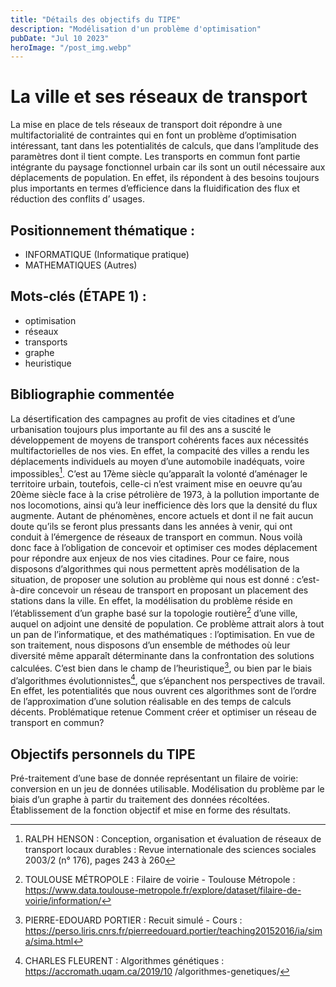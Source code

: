 ```yaml
---
title: "Détails des objectifs du TIPE"
description: "Modélisation d'un problème d'optimisation"
pubDate: "Jul 10 2023"
heroImage: "/post_img.webp"
---
```



# La ville et ses réseaux de transport

La mise en place de tels réseaux de transport doit répondre à une multifactorialité de
contraintes qui en font un problème d’optimisation intéressant, tant dans les potentialités de
calculs, que dans l’amplitude des paramètres dont il tient compte.
Les transports en commun font partie intégrante du paysage fonctionnel urbain car ils sont un
outil nécessaire aux déplacements de population. En effet, ils répondent à des besoins toujours
plus importants en termes d’efficience dans la fluidification des flux et réduction des conflits d’
usages.

## Positionnement thématique :
- INFORMATIQUE (Informatique pratique)
- MATHEMATIQUES (Autres)

## Mots-clés (ÉTAPE 1) :

- optimisation
- réseaux
- transports
- graphe
- heuristique

## Bibliographie commentée
La désertification des campagnes au profit de vies citadines et d’une urbanisation toujours plus
importante au fil des ans a suscité le développement de moyens de transport cohérents faces
aux nécessités multifactorielles de nos vies. En effet, la compacité des villes a rendu les
déplacements
individuels au moyen d’une automobile inadéquats, voire impossibles[^1]. C’est au 17ème siècle
qu’apparaît la volonté d’aménager le territoire urbain, toutefois, celle-ci n’est vraiment mise en
oeuvre qu’au 20ème siècle face à la crise pétrolière de 1973, à la pollution importante de nos
locomotions, ainsi qu’à leur inefficience dès lors que la densité du flux augmente. Autant de
phénomènes, encore actuels et dont il ne fait aucun doute qu’ils se feront plus pressants dans les
années à venir, qui ont conduit à l’émergence de réseaux de transport en commun. Nous voilà
donc face à l’obligation de concevoir et optimiser ces modes déplacement pour répondre aux
enjeux de nos vies citadines.
Pour ce faire, nous disposons d’algorithmes qui nous permettent après modélisation de la
situation, de proposer une solution au problème qui nous est donné : c’est-à-dire concevoir un
réseau de transport en proposant un placement des stations dans la ville. En effet, la
modélisation du problème réside en l’établissement d’un graphe basé sur la topologie routière[^2]
d’une ville, auquel on adjoint une densité de population. Ce problème attrait alors à tout un
pan de l’informatique, et des mathématiques : l’optimisation. En vue de son traitement, nous
disposons d’un ensemble de méthodes où leur diversité même apparaît déterminante dans la
confrontation des solutions calculées. C’est bien dans le champ de l’heuristique[^3], ou bien par le
biais d’algorithmes évolutionnistes[^4], que s’épanchent nos perspectives de travail. En effet, les
potentialités que nous ouvrent ces algorithmes sont de l’ordre de l’approximation d’une solution
réalisable en des temps de calculs décents.
Problématique retenue
Comment créer et optimiser un réseau de transport en commun?

## Objectifs personnels du TIPE 
Pré-traitement d’une base de donnée représentant un filaire de voirie: conversion en un jeu de
données utilisable. Modélisation du problème par le biais d’un graphe à partir du traitement des
données récoltées. Établissement de la fonction objectif et mise en forme des résultats.



[^1]: RALPH HENSON : Conception, organisation et évaluation de réseaux de transport locaux
durables : Revue internationale des sciences sociales 2003/2 (n° 176), pages 243 à 260
[^2]: TOULOUSE MÉTROPOLE : Filaire de voirie - Toulouse Métropole : https://www.data.toulouse-metropole.fr/explore/dataset/filaire-de-voirie/information/
[^3]: PIERRE-EDOUARD PORTIER : Recuit simulé - Cours : https://perso.liris.cnrs.fr/pierreedouard.portier/teaching20152016/ia/sima/sima.html
[^4]: CHARLES FLEURENT : Algorithmes génétiques : https://accromath.uqam.ca/2019/10
/algorithmes-genetiques/